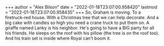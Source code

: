 +++
author = "Alex Bilson"
date = "2022-01-18T23:07:00.958420"
lastmod = "2022-01-18T23:07:00.958435"
+++
So, Graham is moving. To a firetruck-red house. With a Christmas tree that we can help decorate. And a big cake with candles so high you need a crane truck to put them on. A giraffe named Lanky is his neighbor. He's going to have a BIG party for all his friends. He sleeps on the roof with his pillow (the tree is on the roof too). And his train set is inside where Royal can't boom it.